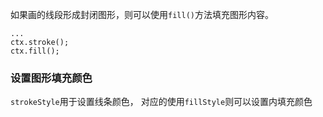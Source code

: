 如果画的线段形成封闭图形，则可以使用`fill()`方法填充图形内容。

```
...
ctx.stroke();
ctx.fill();
```

### 设置图形填充颜色
`strokeStyle`用于设置线条颜色， 对应的使用`fillStyle`则可以设置内填充颜色

